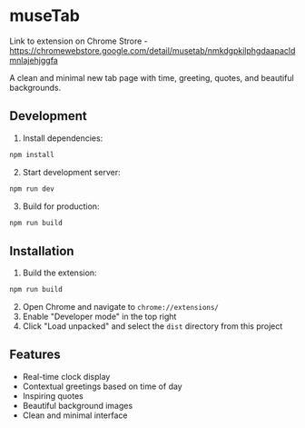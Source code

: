 # museTab

Link to extension on Chrome Strore - https://chromewebstore.google.com/detail/musetab/nmkdgpkilphgdaapacldmnlajehjggfa

A clean and minimal new tab page with time, greeting, quotes, and beautiful backgrounds.

## Development

1. Install dependencies:
```bash
npm install
```

2. Start development server:
```bash
npm run dev
```

3. Build for production:
```bash
npm run build
```

## Installation

1. Build the extension:
```bash
npm run build
```

2. Open Chrome and navigate to `chrome://extensions/`
3. Enable "Developer mode" in the top right
4. Click "Load unpacked" and select the `dist` directory from this project

## Features

- Real-time clock display
- Contextual greetings based on time of day
- Inspiring quotes
- Beautiful background images
- Clean and minimal interface
